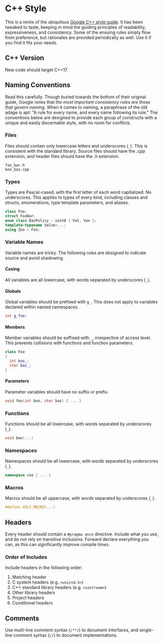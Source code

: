 # C++ Style

This is a remix of the ubiquitous [Google C++ style guide](https://google.github.io/styleguide/cppguide.html). It has been tweaked to taste, keeping in mind the guiding principles of readability, expressiveness, and consistency. Some of the ensuing rules simply flow from preference, but rationales are provided periodically as well. Use it if you find it fits your needs.

## C++ Version

New code should target C++17.

## Naming Conventions

Read this carefully. Though buried towards the bottom of their original guide, Google notes that *the most important consistency rules are those that govern naming*. When it comes to naming, a paraphrase of the old adage is apt: "A rule for every name, and every name following its rule." The conventions below are designed to provide each group of constructs with a unique and easily discernable style, with no room for conflicts.

### Files

Files should contain only lowercase letters and underscores (`_`). This is consistent with the standard library. Source files should have the *.cpp* extension, and header files should have the *.h* extension.

```shell
foo_bar.h
boo_baz.cpp
```

### Types

Types are Pascal-cased, with the first letter of each word capitalized. No underscores. This applies to types of every kind, including classes and structs, enumerations, type template parameters, and aliases.

```cpp
class Foo;
struct FooBar;
enum class BazPolicy : uint8 { Val, Vax };
template<typename Value>...;
using Zoo = Foo;
```

### Variable Names

Variable names are tricky. The following rules are designed to indicate source and avoid shadowing.

#### Casing

All variables are all lowercase, with words separated by underscores (`_`).

#### Globals

Global variables should be prefixed with `g_`. This does not apply to variables declared within named namespaces.

```cpp
int g_foo;
```

#### Members

Member variables should be suffixed with `_`, irrespective of access level. This prevents collisions with functions and function parameters.

```cpp
class Foo
{
  int boo_;
  char baz_;
}
```

#### Parameters

Parameter variables should have no suffix or prefix.

```cpp
void foo(int boo, char baz) { ... }
```

### Functions

Functions should be all lowercase, with words separated by underscores (`_`).

```cpp
void boo(...)
```

### Namespaces

Namespaces should be all lowercase, with words separated by underscores (`_`).

```cpp
namespace coo { ... }
```

### Macros

Macros should be all uppercase, with words separated by underscores (`_`).

```cpp
#define UGLY_MACRO(...)
```

## Headers

Every header should contain a `#pragma once` directive. Include what you use, and do not rely on transitive inclusions. Forward declare everything you can, as this can significantly improve compile times.

### Order of Includes

Include headers in the following order:

1. Matching header
2. C system headers (e.g. `<unistd.h>`)
3. C++ standard library headers (e.g. `<iostream>`)
4. Other library headers
5. Project headers
6. Conditional headers

## Comments

Use multi-line comment syntax (`/**/`) to document interfaces, and single-line comment syntax (`//`) to document implementations.
